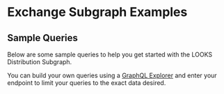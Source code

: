 
# Exchange Subgraph Examples

## Sample Queries

Below are some sample queries to help you get started with the LOOKS Distribution Subgraph.

You can build your own queries using a [GraphQL Explorer](https://api.thegraph.com/subgraphs/name/looksrare/looks-distribution) and enter your endpoint to limit your queries to the exact data desired.
